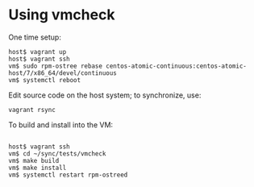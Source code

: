 Using vmcheck
=============

One time setup:

```
host$ vagrant up
host$ vagrant ssh
vm$ sudo rpm-ostree rebase centos-atomic-continuous:centos-atomic-host/7/x86_64/devel/continuous
vm$ systemctl reboot
```

Edit source code on the host system; to synchronize, use:

```
vagrant rsync
```

To build and install into the VM:

```

host$ vagrant ssh
vm$ cd ~/sync/tests/vmcheck
vm$ make build
vm$ make install
vm$ systemctl restart rpm-ostreed
```


